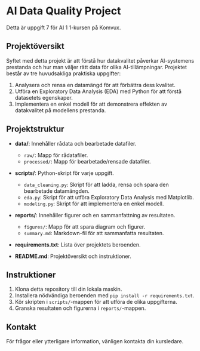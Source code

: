# AI Data Quality Project

Detta är uppgift 7 för AI 1 1-kursen på Komvux.

## Projektöversikt

Syftet med detta projekt är att förstå hur datakvalitet påverkar AI-systemens prestanda och hur man väljer rätt data för olika AI-tillämpningar. Projektet består av tre huvudsakliga praktiska uppgifter:

1. Analysera och rensa en datamängd för att förbättra dess kvalitet.
2. Utföra en Exploratory Data Analysis (EDA) med Python för att förstå datasetets egenskaper.
3. Implementera en enkel modell för att demonstrera effekten av datakvalitet på modellens prestanda.

## Projektstruktur

- **data/**: Innehåller rådata och bearbetade datafiler.
  - `raw/`: Mapp för rådatafiler.
  - `processed/`: Mapp för bearbetade/rensade datafiler.

- **scripts/**: Python-skript för varje uppgift.
  - `data_cleaning.py`: Skript för att ladda, rensa och spara den bearbetade datamängden.
  - `eda.py`: Skript för att utföra Exploratory Data Analysis med Matplotlib.
  - `modeling.py`: Skript för att implementera en enkel modell.

- **reports/**: Innehåller figurer och en sammanfattning av resultaten.
  - `figures/`: Mapp för att spara diagram och figurer.
  - `summary.md`: Markdown-fil för att sammanfatta resultaten.

- **requirements.txt**: Lista över projektets beroenden.

- **README.md**: Projektöversikt och instruktioner.

## Instruktioner

1. Klona detta repository till din lokala maskin.
2. Installera nödvändiga beroenden med `pip install -r requirements.txt`.
3. Kör skripten i `scripts/`-mappen för att utföra de olika uppgifterna.
4. Granska resultaten och figurerna i `reports/`-mappen.

## Kontakt

För frågor eller ytterligare information, vänligen kontakta din kursledare.
